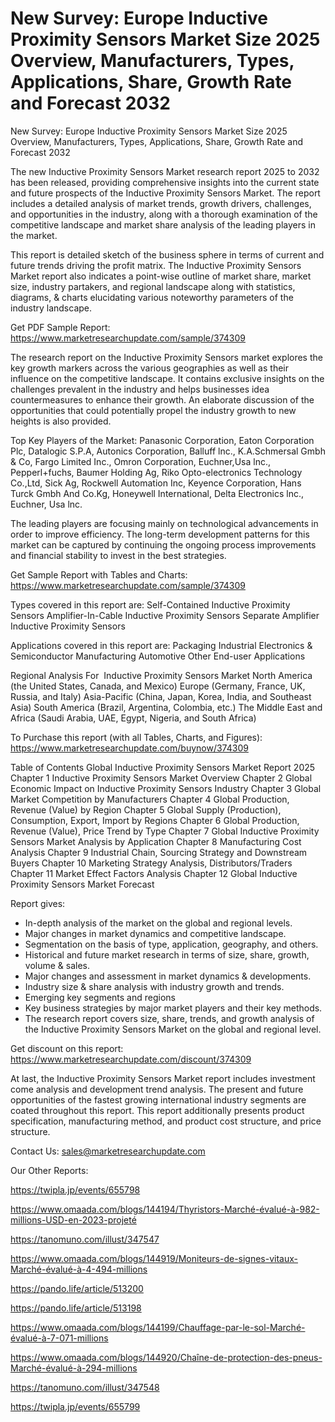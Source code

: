 # New Survey: Europe Inductive Proximity Sensors Market Size 2025 Overview, Manufacturers, Types, Applications, Share, Growth Rate and Forecast 2032

New Survey: Europe Inductive Proximity Sensors Market Size 2025 Overview, Manufacturers, Types, Applications, Share, Growth Rate and Forecast 2032

The new Inductive Proximity Sensors Market research report 2025 to 2032 has been released, providing comprehensive insights into the current state and future prospects of the Inductive Proximity Sensors Market. The report includes a detailed analysis of market trends, growth drivers, challenges, and opportunities in the industry, along with a thorough examination of the competitive landscape and market share analysis of the leading players in the market.

This report is detailed sketch of the business sphere in terms of current and future trends driving the profit matrix. The Inductive Proximity Sensors Market report also indicates a point-wise outline of market share, market size, industry partakers, and regional landscape along with statistics, diagrams, & charts elucidating various noteworthy parameters of the industry landscape.

Get PDF Sample Report: https://www.marketresearchupdate.com/sample/374309

The research report on the Inductive Proximity Sensors market explores the key growth markers across the various geographies as well as their influence on the competitive landscape. It contains exclusive insights on the challenges prevalent in the industry and helps businesses idea countermeasures to enhance their growth. An elaborate discussion of the opportunities that could potentially propel the industry growth to new heights is also provided.

Top Key Players of the Market:
Panasonic Corporation, Eaton Corporation Plc, Datalogic S.P.A, Autonics Corporation, Balluff lnc., K.A.Schmersal Gmbh & Co, Fargo Limited Inc., Omron Corporation, Euchner,Usa lnc., Pepperl+fuchs, Baumer Holding Ag, Riko Opto-electronics Technology Co.,Ltd, Sick Ag, Rockwell Automation Inc, Keyence Corporation, Hans Turck Gmbh And Co.Kg, Honeywell International, Delta Electronics lnc., Euchner, Usa lnc.


The leading players are focusing mainly on technological advancements in order to improve efficiency. The long-term development patterns for this market can be captured by continuing the ongoing process improvements and financial stability to invest in the best strategies.

Get Sample Report with Tables and Charts: https://www.marketresearchupdate.com/sample/374309

Types covered in this report are:
Self-Contained Inductive Proximity Sensors
Amplifier-In-Cable Inductive Proximity Sensors
Separate Amplifier Inductive Proximity Sensors


Applications covered in this report are:
Packaging
Industrial
Electronics & Semiconductor Manufacturing
Automotive
Other End-user Applications


Regional Analysis For  Inductive Proximity Sensors Market
North America (the United States, Canada, and Mexico)
Europe (Germany, France, UK, Russia, and Italy)
Asia-Pacific (China, Japan, Korea, India, and Southeast Asia)
South America (Brazil, Argentina, Colombia, etc.)
The Middle East and Africa (Saudi Arabia, UAE, Egypt, Nigeria, and South Africa)

To Purchase this report (with all Tables, Charts, and Figures): https://www.marketresearchupdate.com/buynow/374309

Table of Contents
Global Inductive Proximity Sensors Market Report 2025
Chapter 1 Inductive Proximity Sensors Market Overview
Chapter 2 Global Economic Impact on Inductive Proximity Sensors Industry
Chapter 3 Global Market Competition by Manufacturers
Chapter 4 Global Production, Revenue (Value) by Region
Chapter 5 Global Supply (Production), Consumption, Export, Import by Regions
Chapter 6 Global Production, Revenue (Value), Price Trend by Type
Chapter 7 Global Inductive Proximity Sensors Market Analysis by Application
Chapter 8 Manufacturing Cost Analysis
Chapter 9 Industrial Chain, Sourcing Strategy and Downstream Buyers
Chapter 10 Marketing Strategy Analysis, Distributors/Traders
Chapter 11 Market Effect Factors Analysis
Chapter 12 Global Inductive Proximity Sensors Market Forecast

Report gives:

- In-depth analysis of the market on the global and regional levels.
- Major changes in market dynamics and competitive landscape.
- Segmentation on the basis of type, application, geography, and others.
- Historical and future market research in terms of size, share, growth, volume & sales.
- Major changes and assessment in market dynamics & developments.
- Industry size & share analysis with industry growth and trends.
- Emerging key segments and regions
- Key business strategies by major market players and their key methods.
- The research report covers size, share, trends, and growth analysis of the Inductive Proximity Sensors Market on the global and regional level.

Get discount on this report: https://www.marketresearchupdate.com/discount/374309

At last, the Inductive Proximity Sensors Market report includes investment come analysis and development trend analysis. The present and future opportunities of the fastest growing international industry segments are coated throughout this report. This report additionally presents product specification, manufacturing method, and product cost structure, and price structure.

Contact Us:
sales@marketresearchupdate.com

Our Other Reports:

https://twipla.jp/events/655798

https://www.omaada.com/blogs/144194/Thyristors-Marché-évalué-à-982-millions-USD-en-2023-projeté

https://tanomuno.com/illust/347547

https://www.omaada.com/blogs/144919/Moniteurs-de-signes-vitaux-Marché-évalué-à-4-494-millions

https://pando.life/article/513200

https://pando.life/article/513198

https://www.omaada.com/blogs/144199/Chauffage-par-le-sol-Marché-évalué-à-7-071-millions

https://www.omaada.com/blogs/144920/Chaîne-de-protection-des-pneus-Marché-évalué-à-294-millions

https://tanomuno.com/illust/347548

https://twipla.jp/events/655799
